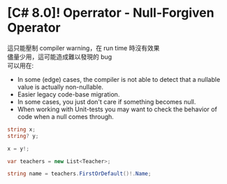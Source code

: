 # [C# 8.0]! Operrator - Null-Forgiven Operator

這只能壓制 compiler warning，在 run time 時沒有效果
<br/>儘量少用，這可能造成難以發現的 bug
<br/>可以用在:
+ In some (edge) cases, the compiler is not able to detect that a nullable value is actually non-nullable.
+ Easier legacy code-base migration.
+ In some cases, you just don't care if something becomes null.
+ When working with Unit-tests you may want to check the behavior of code when a null comes through.

```csharp
string x;
string? y;

x = y!;
```

```csharp
var teachers = new List<Teacher>;

string name = teachers.FirstOrDefault()!.Name;
```